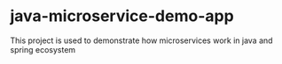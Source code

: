 # java-microservice-demo-app
This project is used to demonstrate how microservices work in java and spring ecosystem
